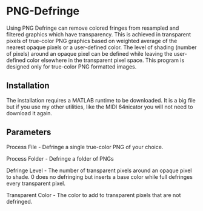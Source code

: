 # PNG-Defringe

Using PNG Defringe can remove colored fringes from resampled and filtered graphics which have transparency. This is achieved in transparent pixels of true-color PNG graphics based on weighted average of the nearest opaque pixels or a user-defined color. The level of shading (number of pixels) around an opaque pixel can be defined while leaving the user-defined color elsewhere in the transparent pixel space. This program is designed only for true-color PNG formatted images.

## Installation

The installation requires a MATLAB runtime to be downloaded. It is a big file but if you use my other utilities, like the MIDI 64nicator you will not need to download it again.

## Parameters

Process File - Defringe a single true-color PNG of your choice.

Process Folder - Defringe a folder of PNGs

Defringe Level - The number of transparent pixels around an opaque pixel to shade. 0 does no defringing but inserts a base color while full defringes every transparent pixel.

Transparent Color - The color to add to transparent pixels that are not defringed.
